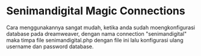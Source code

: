 # Senimandigital Magic Connections
Cara menggunakannya sangat mudah, ketika anda sudah moengkonfigurasi database pada dreamweaver, dengan nama connection "senimandigital" maka timpa file senimandigital.php dengan file ini lalu konfigurasi ulang username dan password database.
